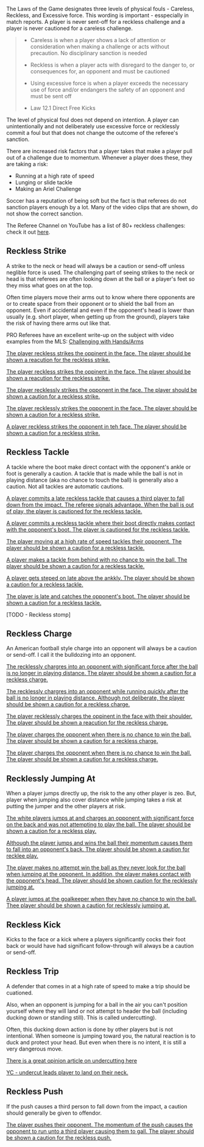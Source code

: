 The Laws of the Game designates three levels of physical fouls - Careless, Reckless, and Excessive force. This wording is important - esspecially in match reports. A player is never sent-off for a reckless challenge and a player is never cautioned for a careless challenge.

> - Careless is when a player shows a lack of attention or consideration when making a challenge or acts without precaution. No disciplinary sanction is needed
> 
> - Reckless is when a player acts with disregard to the danger to, or consequences for, an opponent and must be cautioned
> 
> - Using excessive force is when a player exceeds the necessary use of force and/or endangers the safety of an opponent and must be sent off
> 
> - Law 12.1 Direct Free Kicks

The level of physical foul does not depend on intention. A player can unintentionally and not deliberately use excessive force or recklessly commit a foul but that does not change the outcome of the referee's sanction.

There are increased risk factors that a player takes that make a player pull out of a challenge due to momentum. Whenever a player does these, they are taking a risk:
- Running at a high rate of speed
- Lunging or slide tackle
- Making an Ariel Challenge

Soccer has a reputation of being soft but the fact is that referees do not sanction players enough by a lot. Many of the video clips that are shown, do not show the correct sanction.

The Referee Channel on YouTube has a list of 80+ reckless challenges: check it out [here](https://www.youtube.com/playlist?list=PL4OiywE4asSdqTZIY2Lpw9ks2BY5ExiR9).

## Reckless Strike

A strike to the neck or head will always be a caution or send-off unless neglible force is used. The challenging part of seeing strikes to the neck or head is that referees are often looking down at the ball or a player's feet so they miss what goes on at the top.

Often time players move their arms out to know where there opponents are or to create space from their opponent or to shield the ball from an opponent. Even if accidental and even if the opponent's head is lower than usually (e.g. short player, when getting up from the ground), players take the risk of having there arms out like that. 

PRO Referees have an excellent write-up on the subject with video examples from the MLS: [Challenging with Hands/Arms](https://proreferees.com/2020/04/20/pro-insight-tool-or-weapon-challenging-with-hands-arms/)

[The player reckless strikes the oppinent in the face. The player should be shown a reacution for the reckless strike.](https://youtu.be/Zxnn7GNixcQ?t=876)

[The player reckless strikes the oppinent in the face. The player should be shown a reacution for the reckless strike.](https://youtu.be/06lqnmddvKQ?t=142)

[The player recklessly strikes the opponent in the face. The player should be shown a caution for a reckless strike.](https://youtu.be/N9gHcVw_aws?t=714)

[The player recklessly strikes the opponent in the face. The player should be shown a caution for a reckless strike.](https://www.youtube.com/watch?v=nRJUKBI9Fnk&t=717s)

[A player reckless strikes the opponent in teh face. The player should be shown a caution for a reckless strike.](https://youtu.be/nRJUKBI9Fnk?t=711)

## Reckless Tackle

A tackle where the boot make direct contact with the opponent's ankle or foot is generally a caution. A tackle that is made while the ball is not in playing distance (aka no chance to touch the ball) is generally also a caution. Not all tackles are automatic cautions.

[A player commits a late reckless tackle that causes a third player to fall down from the impact. The referee signals advantage. When the ball is out of play, the player is cautioned for the reckless tackle.](https://youtu.be/eFxYX4x1za0?t=790)

[A player commits a reckless tackle where their boot directly makes contact with the opponent's boot. The player is cautioned for the reckless tackle.](https://youtu.be/GBHiiU8lekE?t=386)

[The player moving at a high rate of speed tackles their opponent. The player should be shown a caution for a reckless tackle.](https://youtu.be/D6964pIyGlg)

[A player makes a tackle from behind with no chance to win the ball. The player should be shown a caution for a reckless tackle.](https://youtu.be/ICuWXmOqcho)

[A player gets steped on late above the ankkly. The player should be shown a caution for a reckless tackle.](https://www.youtube.com/watch?v=ppq4hrSv2Tc&t=154s)

[The player is late and catches the opponent's boot. The player should be shown a caution for a reckless tackle.](https://www.youtube.com/watch?v=WJP50N3Jq-E)

[TODO - Reckless stomp]

## Reckless Charge

An American football style charge into an opponent will always be a caution or send-off. I call it the bulldozing into an opponent. 

[The recklessly chargres into an opponent with significant force after the ball is no longer in playing distance. The player should be shown a caution for a reckless charge.](https://youtu.be/Zxnn7GNixcQ?t=678)

[The recklessly chargres into an opponent while running quickly after the ball is no longer in playing distance. Although not deliberate, the player should be shown a caution for a reckless charge.](https://youtu.be/GBHiiU8lekE?t=420)

[The player recklessly charges the oppinent in the face with their shoulder. The player should be shown a reacution for the reckless charge.](https://youtu.be/GBHiiU8lekE?t=217)

[The player charges the opponent when there is no chance to win the ball. The player should be shown a caution for a reckless charge. ](https://youtu.be/7cZpV_ZAfzw)

[The player charges the opponent when there is no chance to win the ball. The player should be shown a caution for a reckless charge.](https://youtu.be/vR3DpyYTH2k)

## Recklessly Jumping At

When a player jumps directly up, the risk to the any other player is zeo. But, player when jumping also cover distance while jumping takes a risk at putting the jumper and the other players at risk. 

[ The white players jumps at and charges an opponent with significant force on the back and was not attempting to play the ball. The player should be shown a caution for a reckless play.](https://youtu.be/u-y3AiAm2pI?t=606)

[Although the player jumps and wins the ball their momentum causes them to fall into an opponent's back. The player should be shown a caution for recklee play.](https://youtu.be/GYWeklAEl_0?t=6)

[The player makes no attempt win the ball as they never look for the ball when jumping at the opponent. In addition, the player makes contact with the opponent's head. The player should be shown caution for the recklessly jumping at.](https://youtu.be/CjSmyUcN_XY)

[A player jumps at the goalkeeper when they have no chance to win the ball. Thee player should be shown a caution for recklessly jumping at.](https://youtu.be/7S_jphEXARY)

## Reckless Kick

Kicks to the face or a kick where a players significantly cocks their foot back or would have had significant follow-through will always be a caution or send-off.

## Reckless Trip

A defender that comes in at a high rate of speed to make a trip should be cuationed. 

Also, when an opponent is jumping for a ball in the air you can't position yourself where they will land or not attempt to header the ball (including ducking down or standing still). This is called undercutting). 

Often, this ducking down action is done by other players but is not intentional. When someone is jumping toward you, the natural reaction is to duck and protect your head. But even when there is no intent, it is still a very dangerous move.

[There is a great opinion article on undercutting here](https://the18.com/soccer-entertainment/forget-var-its-time-rethink-way-football-arbitrates-aerial-challenges?amp=)

[YC - undercut leads player to land on their neck.](https://www.tiktok.com/t/ZPRW7qUWT/)

## Reckless Push

If the push causes a third person to fall down from the impact, a caution should generally be given to offendor.

[The player pushes their opponent. The momentum of the push causes the opponent to run unto a third player causing them to gall. The player should be shown a caution for the reckless push.](https://youtu.be/qUwa-YNH-ek)
